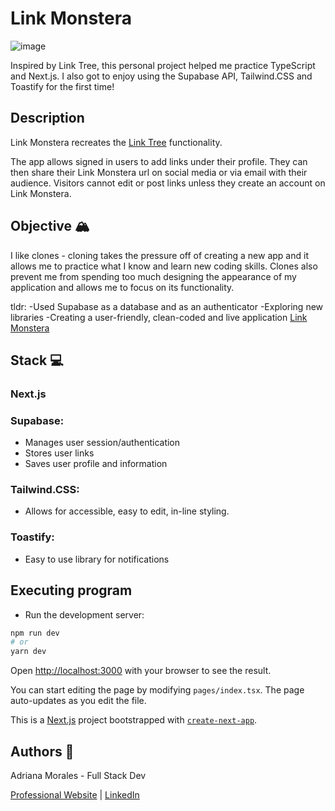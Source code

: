 # Link Monstera 

![image](https://user-images.githubusercontent.com/109168765/214960359-be31834e-1436-4f26-b650-54ce0acbf484.png)

Inspired by Link Tree, this personal project helped me practice TypeScript and Next.js. I also got to enjoy using the Supabase API, Tailwind.CSS and Toastify for the first time!

## Description 

Link Monstera recreates the [Link Tree](https://linktr.ee/?&utm_source=google&utm_medium=cpc&utm_campaign=BAU_CA_Google_Search_Brand_Intent&utm_term=link%20tree&utm_content=BAU_CA_Google_Search_Brand_Intent_Linktree&gclid=CjwKCAiA5sieBhBnEiwAR9oh2n-7IL5JqKjlMDkc4wWPLIjFte_TPw2nUcSHPjEy9RLbttbV-92_fRoC-6UQAvD_BwE&gclsrc=aw.ds) functionality. 

The app allows signed in users to add links under their profile. They can then share their Link Monstera url on social media or via email with their audience. 
Visitors cannot edit or post links unless they create an account on Link Monstera.

## Objective 🏔️
I like clones - cloning takes the pressure off of creating a new app and it allows me to practice what I know and learn new coding skills. 
Clones also prevent me from spending too much designing the appearance of my application and allows me to focus on its functionality. 

tldr:
-Used Supabase as a database and as an authenticator
-Exploring new libraries
-Creating a user-friendly, clean-coded and live application
[Link Monstera](https://link-monstera.vercel.app/Adriana)

## Stack 💻

### Next.js

### Supabase: 

* Manages user session/authentication
* Stores user links
* Saves user profile and information

### Tailwind.CSS:

* Allows for accessible, easy to edit, in-line styling. 

### Toastify:

* Easy to use library for notifications

## Executing program 

* Run the development server:

```bash
npm run dev
# or
yarn dev
```

Open [http://localhost:3000](http://localhost:3000) with your browser to see the result.

You can start editing the page by modifying `pages/index.tsx`. The page auto-updates as you edit the file.


This is a [Next.js](https://nextjs.org/) project bootstrapped with [`create-next-app`](https://github.com/vercel/next.js/tree/canary/packages/create-next-app).

## Authors 👩

Adriana Morales - Full Stack Dev

[Professional Website](https://adrianamoralesdev.netlify.app/) |  [LinkedIn](https://www.linkedin.com/in/adriana-morales-quiones/)

